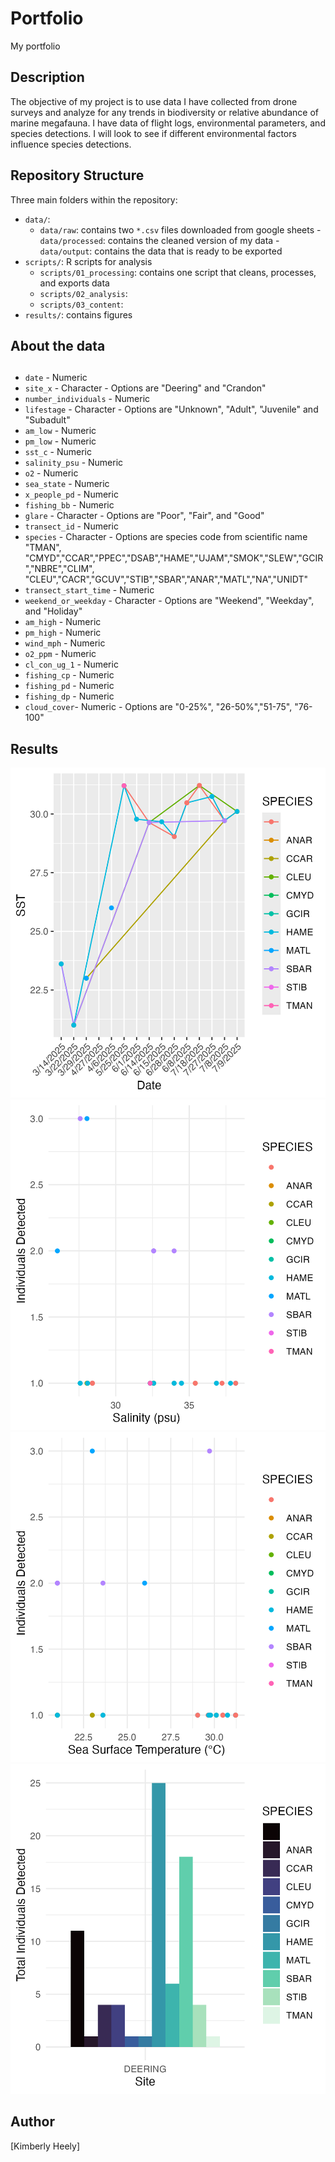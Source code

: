 # Portfolio
My portfolio

## Description

The objective of my project is to use data I have collected from drone 
surveys and analyze for any trends in biodiversity or relative abundance of marine 
megafauna. I have data of flight logs, environmental parameters, and species 
detections. I will look to see if different environmental factors influence 
species detections. 

## Repository Structure
Three main folders within the repository:

- `data/`:
  - `data/raw`: contains two `*.csv` files downloaded from google sheets
  -`data/processed`: contains the cleaned version of my data
  -`data/output`: contains the data that is ready to be exported
- `scripts/`: R scripts for analysis
  - `scripts/01_processing`: contains one script that cleans, processes, and exports data
  - `scripts/02_analysis`:
  - `scripts/03_content`: 
- `results/`: contains figures 

## About the data
##
- `date`  - Numeric
- `site_x` - Character - Options are "Deering" and "Crandon"
- `number_individuals` - Numeric
- `lifestage` - Character - Options are "Unknown", "Adult", "Juvenile" and "Subadult"
- `am_low` - Numeric
- `pm_low` - Numeric
- `sst_c` - Numeric
- `salinity_psu` - Numeric
- `o2` - Numeric
- `sea_state` - Numeric
- `x_people_pd` - Numeric
- `fishing_bb` - Numeric
- `glare` - Character - Options are "Poor", "Fair", and "Good"
- `transect_id` - Numeric
- `species` - Character - Options are species code from scientific name "TMAN",
"CMYD","CCAR","PPEC","DSAB","HAME","UJAM","SMOK","SLEW","GCIR","NBRE","CLIM",
"CLEU","CACR","GCUV","STIB","SBAR","ANAR","MATL","NA","UNIDT"
- `transect_start_time` - Numeric
- `weekend_or_weekday` - Character - Options are "Weekend", "Weekday", and "Holiday"
- `am_high` - Numeric
- `pm_high` - Numeric
- `wind_mph` - Numeric
- `o2_ppm` - Numeric
- `cl_con_ug_1` - Numeric
- `fishing_cp` - Numeric
- `fishing_pd` - Numeric
- `fishing_dp` - Numeric
- `cloud_cover`- Numeric - Options are "0-25%", "26-50%","51-75", "76-100"


## Results
![Looking at species detections variation with different SST](results/img/sst_detection_variation.png)
![Looking at species detections compared to salinity](results/img/salinity_species_detections.png)
![Looking at species detections compared to sea surface temperature changes](results/img/sst_species_detections.png)
![Looking at total number of species detections](results/img/species_detections_plot.png)

## Author

[Kimberly Heely]
